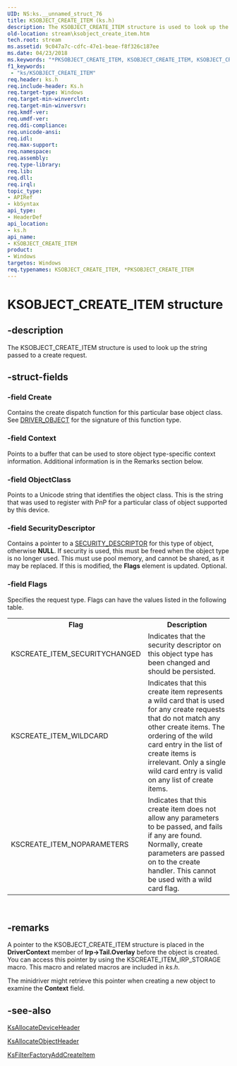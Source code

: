 ```yaml
---
UID: NS:ks.__unnamed_struct_76
title: KSOBJECT_CREATE_ITEM (ks.h)
description: The KSOBJECT_CREATE_ITEM structure is used to look up the string passed to a create request.
old-location: stream\ksobject_create_item.htm
tech.root: stream
ms.assetid: 9c047a7c-cdfc-47e1-beae-f8f326c187ee
ms.date: 04/23/2018
ms.keywords: "*PKSOBJECT_CREATE_ITEM, KSOBJECT_CREATE_ITEM, KSOBJECT_CREATE_ITEM structure [Streaming Media Devices], PKSOBJECT_CREATE_ITEM, PKSOBJECT_CREATE_ITEM structure pointer [Streaming Media Devices], ks-struct_d09f00c9-44ef-44fa-b46e-2ab540797a53.xml, ks/KSOBJECT_CREATE_ITEM, ks/PKSOBJECT_CREATE_ITEM, stream.ksobject_create_item"
f1_keywords:
 - "ks/KSOBJECT_CREATE_ITEM"
req.header: ks.h
req.include-header: Ks.h
req.target-type: Windows
req.target-min-winverclnt: 
req.target-min-winversvr: 
req.kmdf-ver: 
req.umdf-ver: 
req.ddi-compliance: 
req.unicode-ansi: 
req.idl: 
req.max-support: 
req.namespace: 
req.assembly: 
req.type-library: 
req.lib: 
req.dll: 
req.irql: 
topic_type:
- APIRef
- kbSyntax
api_type:
- HeaderDef
api_location:
- ks.h
api_name:
- KSOBJECT_CREATE_ITEM
product:
- Windows
targetos: Windows
req.typenames: KSOBJECT_CREATE_ITEM, *PKSOBJECT_CREATE_ITEM
---
```


# KSOBJECT_CREATE_ITEM structure


## -description


The KSOBJECT_CREATE_ITEM structure is used to look up the string passed to a create request.


## -struct-fields




### -field Create

Contains the create dispatch function for this particular base object class. See <a href="https://docs.microsoft.com/windows-hardware/drivers/ddi/wdm/ns-wdm-_driver_object">DRIVER_OBJECT</a> for the signature of this function type.


### -field Context

Points to a buffer that can be used to store object type-specific context information. Additional information is in the Remarks section below.


### -field ObjectClass

Points to a Unicode string that identifies the object class. This is the string that was used to register with PnP for a particular class of object supported by this device.


### -field SecurityDescriptor

Contains a pointer to a <a href="https://docs.microsoft.com/windows-hardware/drivers/ddi/ntifs/ns-ntifs-_security_descriptor">SECURITY_DESCRIPTOR</a> for this type of object, otherwise <b>NULL</b>. If security is used, this must be freed when the object type is no longer used. This must use pool memory, and cannot be shared, as it may be replaced. If this is modified, the <b>Flags</b> element is updated. Optional.


### -field Flags

Specifies the request type. Flags can have the values listed in the following table.

<table>
<tr>
<th>Flag</th>
<th>Description</th>
</tr>
<tr>
<td>
KSCREATE_ITEM_SECURITYCHANGED

</td>
<td>
Indicates that the security descriptor on this object type has been changed and should be persisted.

</td>
</tr>
<tr>
<td>
KSCREATE_ITEM_WILDCARD

</td>
<td>
Indicates that this create item represents a wild card that is used for any create requests that do not match any other create items. The ordering of the wild card entry in the list of create items is irrelevant. Only a single wild card entry is valid on any list of create items.

</td>
</tr>
<tr>
<td>
KSCREATE_ITEM_NOPARAMETERS

</td>
<td>
Indicates that this create item does not allow any parameters to be passed, and fails if any are found. Normally, create parameters are passed on to the create handler. This cannot be used with a wild card flag.

</td>
</tr>
</table>
 


## -remarks



A pointer to the KSOBJECT_CREATE_ITEM structure is placed in the <b>DriverContext</b> member of <b>Irp->Tail.Overlay</b> before the object is created. You can access this pointer by using the KSCREATE_ITEM_IRP_STORAGE macro. This macro and related macros are included in <i>ks.h</i>.

The minidriver might retrieve this pointer when creating a new object to examine the <b>Context</b> field.




## -see-also




<a href="https://docs.microsoft.com/windows-hardware/drivers/ddi/ks/nf-ks-ksallocatedeviceheader">KsAllocateDeviceHeader</a>



<a href="https://docs.microsoft.com/windows-hardware/drivers/ddi/ks/nf-ks-ksallocateobjectheader">KsAllocateObjectHeader</a>



<a href="https://docs.microsoft.com/windows-hardware/drivers/ddi/ks/nf-ks-ksfilterfactoryaddcreateitem">KsFilterFactoryAddCreateItem</a>
 

 

